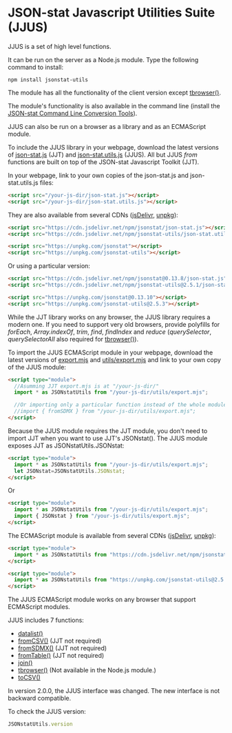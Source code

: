 # JSON-stat Javascript Utilities Suite (JJUS)

JJUS is a set of high level functions.

It can be run on the server as a Node.js module. Type the following command to install:

```
npm install jsonstat-utils
```

The module has all the functionality of the client version except [tbrowser()](https://github.com/badosa/JSON-stat/blob/master/utils/tbrowser.md).

 The module's functionality is also available in the command line (install the [JSON-stat Command Line Conversion Tools](https://www.npmjs.com/package/jsonstat-conv)).

JJUS can also be run on a browser as a library and as an ECMAScript module.

To include the JJUS library in your webpage, download the latest versions of [json-stat.js](https://github.com/badosa/JSON-stat/blob/master/json-stat.js) (JJT) and [json-stat.utils.js](https://github.com/badosa/JSON-stat/blob/master/utils/json-stat.utils.js) (JJUS). All but JJUS *from* functions are built on top of the JSON-stat Javascript Toolkit (JJT).

In your webpage, link to your own copies of the json-stat.js and json-stat.utils.js files:

```html
<script src="/your-js-dir/json-stat.js"></script>
<script src="/your-js-dir/json-stat.utils.js"></script>
```

They are also available from several CDNs ([jsDelivr](https://www.jsdelivr.com/), [unpkg](https://unpkg.com/)):

```html
<script src="https://cdn.jsdelivr.net/npm/jsonstat/json-stat.js"></script>
<script src="https://cdn.jsdelivr.net/npm/jsonstat-utils/json-stat.utils.js"></script>
```

```html
<script src="https://unpkg.com/jsonstat"></script>
<script src="https://unpkg.com/jsonstat-utils"></script>
```

Or using a particular version:

```html
<script src="https://cdn.jsdelivr.net/npm/jsonstat@0.13.8/json-stat.js"></script>
<script src="https://cdn.jsdelivr.net/npm/jsonstat-utils@2.5.1/json-stat.utils.js"></script>
```

```html
<script src="https://unpkg.com/jsonstat@0.13.10"></script>
<script src="https://unpkg.com/jsonstat-utils@2.5.3"></script>
```

While the JJT library works on any browser, the JJUS library requires a modern one. If you need to support very old browsers, provide polyfills for *forEach*, *Array.indexOf*, *trim*, *find*, *findIndex* and *reduce* (*querySelector*, *querySelectorAll* also required for [tbrowser()](https://github.com/badosa/JSON-stat/blob/master/utils/tbrowser.md)).

To import the JJUS ECMAScript module in your webpage, download the latest versions of [export.mjs](https://github.com/badosa/JSON-stat/blob/master/export.mjs) and [utils/export.mjs](https://github.com/badosa/JSON-stat/blob/master/utils/export.mjs) and link to your own copy of the JJUS module:

```html
<script type="module">
  //Asumming JJT export.mjs is at "/your-js-dir/"
  import * as JSONstatUtils from "/your-js-dir/utils/export.mjs";

  //Or importing only a particular function instead of the whole module:
  //import { fromSDMX } from "/your-js-dir/utils/export.mjs";
</script>
```

Because the JJUS module requires the JJT module, you don't need to import JJT when you want to use JJT's JSONstat(). The JJUS module exposes JJT as JSONstatUtils.JSONstat:

```html
<script type="module">
  import * as JSONstatUtils from "/your-js-dir/utils/export.mjs";
  let JSONstat=JSONstatUtils.JSONstat;
</script>
```

Or

```html
<script type="module">
  import * as JSONstatUtils from "/your-js-dir/utils/export.mjs";
  import { JSONstat } from "/your-js-dir/utils/export.mjs";
</script>
```

The ECMAScript module is available from several CDNs ([jsDelivr](https://www.jsdelivr.com/), [unpkg](https://unpkg.com/)):

```html
<script type="module">
  import * as JSONstatUtils from "https://cdn.jsdelivr.net/npm/jsonstat/utils/export.mjs";
</script>
```

```html
<script type="module">
  import * as JSONstatUtils from "https://unpkg.com/jsonstat-utils@2.5.4/export.mjs";
</script>
```

The JJUS ECMAScript module works on any browser that support ECMAScript modules.

JJUS includes 7 functions:

* [datalist()](https://github.com/badosa/JSON-stat/blob/master/utils/datalist.md)
* [fromCSV()](https://github.com/badosa/JSON-stat/blob/master/utils/fromcsv.md) (JJT not required)
* [fromSDMX()](https://github.com/badosa/JSON-stat/blob/master/utils/fromsdmx.md) (JJT not required)
* [fromTable()](https://github.com/badosa/JSON-stat/blob/master/utils/fromtable.md) (JJT not required)
* [join()](https://github.com/badosa/JSON-stat/blob/master/utils/join.md)
* [tbrowser()](https://github.com/badosa/JSON-stat/blob/master/utils/tbrowser.md) (Not available in the Node.js module.)
* [toCSV()](https://github.com/badosa/JSON-stat/blob/master/utils/tocsv.md)

In version 2.0.0, the JJUS interface was changed. The new interface is not backward compatible.

To check the JJUS version:

```js
JSONstatUtils.version
```
